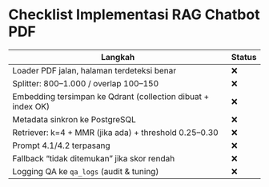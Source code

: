 # Checklist Implementasi RAG Chatbot PDF

| Langkah | Status |
|---|---|
| Loader PDF jalan, halaman terdeteksi benar | ❌ |
| Splitter: 800–1.000 / overlap 100–150 | ❌ |
| Embedding tersimpan ke Qdrant (collection dibuat + index OK) | ❌ |
| Metadata sinkron ke PostgreSQL | ❌ |
| Retriever: k=4 + MMR (jika ada) + threshold 0.25–0.30 | ❌ |
| Prompt 4.1/4.2 terpasang | ❌ |
| Fallback “tidak ditemukan” jika skor rendah | ❌ |
| Logging QA ke `qa_logs` (audit & tuning) | ❌ |
